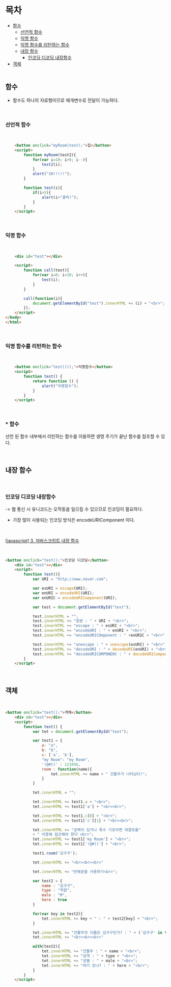 목차
=============
* [함수](#함수)<br>
  * [선언적 함수](#선언적-함수)<br>
  * [익명 함수](#익명-함수)<br>
  * [익명 함수를 리턴하는 함수](#익명-함수를-리턴하는-함수)<br>
  * [내장 함수](#내장-함수)<br>
    * [인코딩 디코딩 내장함수](#인코딩-디코딩-내장함수)<br>
* [객체](#객체) <br> <br>

## 함수

- 함수도 하나의 자료형이므로 매개변수로 전달이 가능하다.

<br>

### 선언적 함수

<br>

```html
    <button onclick="myRoom(test);">집</button>
    <script>
        function myRoom(test2){
            for(var i=10; i>0; i--){
                test2(i);
            }
            alert("10!!!!!");
        }

        function test(i){
            if(i>5){
                alert(i+"클릭!");
            }
        }
    </script>
```

<br>

### 익명 함수

<br>

```html
    <div id="test"></div>

    <script>
        function call(test){
            for(var i=0; i<10; i++){
                test(i);
            }
        }

        call(function(i){
            document.getElementById("test").innerHTML += (i) + "<br>";
        });
    </script>
</body>
</html>
```

<br>

### 익명 함수를 리턴하는 함수

<br>

```html
    <button onclick="test()();">익명함수</button>
    <script>
        function test() {
            return function () {
                alert("익명함수");
            }
        }
    </script>
```

<br>



### * 함수

선언 된 함수 내부에서 리턴하는 함수를 이용하면 생명 주기가 끝난 함수를 참조할 수 있다.

<br>

## 내장 함수

<br>

### 인코딩 디코딩 내장함수

-> 웹 통신 시 유니코드는 오작동을 일으킬 수 있으므로 인코딩이 필요하다.

- 가장 많이 사용되는 인코딩 방식은 encodeURIComponent 이다.

<br>


[[javascript] 3. 자바스크립트 내장 함수](https://doitnow-man.tistory.com/127)

<br>

```html
<button onclick="test();">인코딩 디코딩</button>
    <div id="test"></div>
    <script>
        function test(){
            var URI = "http://www.naver.com";

            var esURI = escape(URI);
            var enURI = encodeURI(URI);
            var enURIC = encodeURIComponent(URI);

            var test = document.getElementById("test");

            test.innerHTML = "";
            test.innerHTML += "원본 : " + URI + "<br>";
            test.innerHTML += "escape : " + esURI + "<br>";
            test.innerHTML += "encodeURI : " + enURI + "<br>";
            test.innerHTML += "encodeURICOmponent : " +enURIC + "<br>";

            test.innerHTML += "unescape : " + unescape(esURI) + "<br>";
            test.innerHTML += "decodeURI : " + decodeURI(enURI) + "<br>";
            test.innerHTML += "decodeURICOMPONENt : " + decodeURIComponent(enURIC) + "<br>";
        }
    </script>
```

<br>

## 객체
<br>

```html
<button onclick="test();">객체</button>
    <div id="test"></div>
    <script>
        function test() {
            var tet = document.getElementById("test");

            var test1 = {
                a: "a",
                b: "b",
                c: ['a', 'b'],
                "my Room": "my Room",
                '!@#()' : 123456,
                room : function(name){
                    tet.innerHTML += name + " 건물주가 나타났다!";
                }
            }

            tet.innerHTML = "";

            tet.innerHTML += test1.a + "<br>";
            tet.innerHTML += test1['a'] + "<br><br>";

            tet.innerHTML += test1.c[0] + "<br>";
            tet.innerHTML += test1['c'][1] + "<br><br>";

            tet.innerHTML += "공백이 있거나 특수 기호라면 대괄호를" 
            + " 이용해 접근해야 한다 <br>";
            tet.innerHTML += test1['my Room'] + "<br>";
            tet.innerHTML += test1['!@#()'] + "<br>";

            test1.room('김구구');

            tet.innerHTML += "<br><br><br>"

            tet.innerHTML += "반복문을 사용하기<br>";

            var test2 = {
                name : "김구구",
                type : "착함",
                male : "M",
                here : true
            }

            for(var key in test2){
                tet.innerHTML += key + " : " + test2[key] + "<br>";
            }

            tet.innerHTML += "건물주의 이름은 김구구인가? : " + ('김구구' in test2);
            tet.innerHTML += "<br><br><br>"

            with(test2){
                tet.innerHTML += "건물주 : " + name + "<br>";
                tet.innerHTML += "성격 : " + type + "<br>";
                tet.innerHTML += "성별 : " + male + "<br>";
                tet.innerHTML += "여기 있나? : " + here + "<br>";
            }
        }
    </script>
```

<br>
